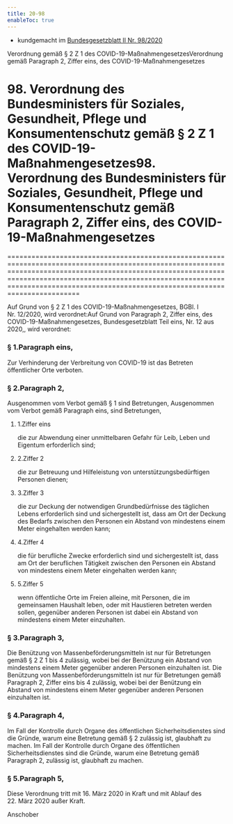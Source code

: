 ```yaml
---
title: 20-98
enableToc: true
---
```


* kundgemacht im [Bundesgesetzblatt II Nr. 98/2020](https://www.ris.bka.gv.at/eli/bgbl/II/2020/98)

Verordnung gemäß § 2 Z 1 des COVID-19-MaßnahmengesetzesVerordnung gemäß Paragraph 2, Ziffer eins, des COVID-19-Maßnahmengesetzes

# 98\. Verordnung des Bundesministers für Soziales, Gesundheit, Pflege und Konsumentenschutz gemäß § 2 Z 1 des COVID-19-Maßnahmengesetzes98\. Verordnung des Bundesministers für Soziales, Gesundheit, Pflege und Konsumentenschutz gemäß Paragraph 2, Ziffer eins, des COVID-19-Maßnahmengesetzes
================================================================================================================================================================================================================================================================================================

Auf Grund von § 2 Z 1 des COVID-19-Maßnahmengesetzes, BGBl. I Nr. 12/2020, wird verordnet:Auf Grund von Paragraph 2, Ziffer eins, des COVID-19-Maßnahmengesetzes, Bundesgesetzblatt Teil eins, Nr. 12 aus 2020,, wird verordnet:

### § 1.Paragraph eins,

Zur Verhinderung der Verbreitung von COVID-19 ist das Betreten öffentlicher Orte verboten.

### § 2.Paragraph 2,

Ausgenommen vom Verbot gemäß § 1 sind Betretungen, Ausgenommen vom Verbot gemäß Paragraph eins, sind Betretungen,

1.  1.Ziffer eins
    
    die zur Abwendung einer unmittelbaren Gefahr für Leib, Leben und Eigentum erforderlich sind;
    
2.  2.Ziffer 2
    
    die zur Betreuung und Hilfeleistung von unterstützungsbedürftigen Personen dienen;
    
3.  3.Ziffer 3
    
    die zur Deckung der notwendigen Grundbedürfnisse des täglichen Lebens erforderlich sind und sichergestellt ist, dass am Ort der Deckung des Bedarfs zwischen den Personen ein Abstand von mindestens einem Meter eingehalten werden kann;
    
4.  4.Ziffer 4
    
    die für berufliche Zwecke erforderlich sind und sichergestellt ist, dass am Ort der beruflichen Tätigkeit zwischen den Personen ein Abstand von mindestens einem Meter eingehalten werden kann;
    
5.  5.Ziffer 5
    
    wenn öffentliche Orte im Freien alleine, mit Personen, die im gemeinsamen Haushalt leben, oder mit Haustieren betreten werden sollen, gegenüber anderen Personen ist dabei ein Abstand von mindestens einem Meter einzuhalten.
    

### § 3.Paragraph 3,

Die Benützung von Massenbeförderungsmitteln ist nur für Betretungen gemäß § 2 Z 1 bis 4 zulässig, wobei bei der Benützung ein Abstand von mindestens einem Meter gegenüber anderen Personen einzuhalten ist. Die Benützung von Massenbeförderungsmitteln ist nur für Betretungen gemäß Paragraph 2, Ziffer eins bis 4 zulässig, wobei bei der Benützung ein Abstand von mindestens einem Meter gegenüber anderen Personen einzuhalten ist.

### § 4.Paragraph 4,

Im Fall der Kontrolle durch Organe des öffentlichen Sicherheitsdienstes sind die Gründe, warum eine Betretung gemäß § 2 zulässig ist, glaubhaft zu machen. Im Fall der Kontrolle durch Organe des öffentlichen Sicherheitsdienstes sind die Gründe, warum eine Betretung gemäß Paragraph 2, zulässig ist, glaubhaft zu machen.

### § 5.Paragraph 5,

Diese Verordnung tritt mit 16. März 2020 in Kraft und mit Ablauf des 22. März 2020 außer Kraft.

Anschober